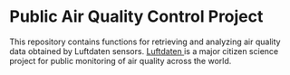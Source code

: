 # Public Air Quality Control Project

<p>This repository contains functions for retrieving and analyzing air quality data obtained by Luftdaten sensors. <a href ="https://sensor.community/en/">Luftdaten </a> is a major citizen science project for public monitoring of air quality across the world.</p>

